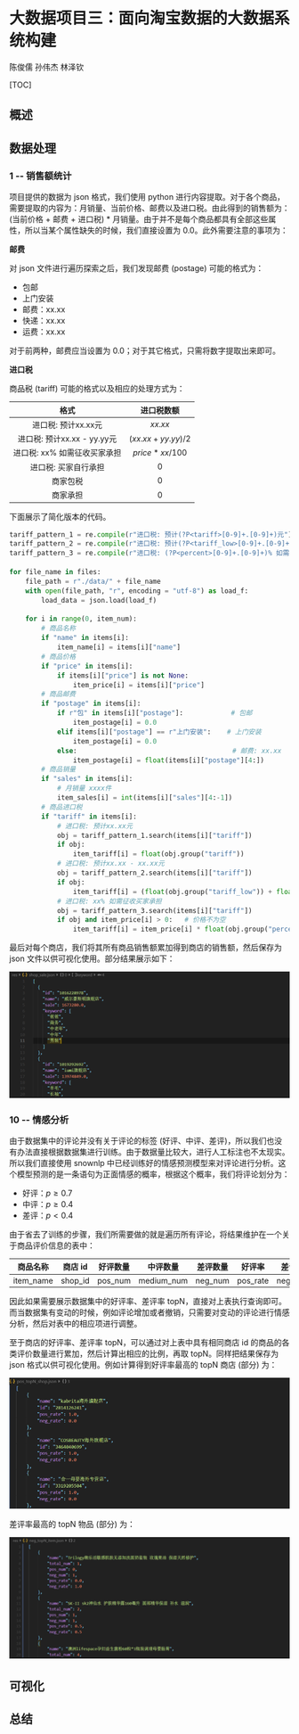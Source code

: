 # 大数据项目三：面向淘宝数据的大数据系统构建  

陈俊儒	孙伟杰	林泽钦

[TOC]

## 概述

## 数据处理

### 1 -- 销售额统计

项目提供的数据为 json 格式，我们使用 python 进行内容提取。对于各个商品，需要提取的内容为：月销量、当前价格、邮费以及进口税。由此得到的销售额为：(当前价格 + 邮费 + 进口税) * 月销量。由于并不是每个商品都具有全部这些属性，所以当某个属性缺失的时候，我们直接设置为 0.0。此外需要注意的事项为：

__邮费__

对 json 文件进行遍历探索之后，我们发现邮费 (postage) 可能的格式为：

+ 包邮
+ 上门安装
+ 邮费：xx.xx
+ 快递：xx.xx
+ 运费：xx.xx

对于前两种，邮费应当设置为 0.0；对于其它格式，只需将数字提取出来即可。

__进口税__

商品税 (tariff) 可能的格式以及相应的处理方式为：

|             格式             |      进口税数额       |
| :--------------------------: | :-------------------: |
|     进口税: 预计xx.xx元      |        $xx.xx$        |
| 进口税: 预计xx.xx - yy.yy元  | $(xx.xx + yy.yy) / 2$ |
| 进口税: xx% 如需征收买家承担 |  $price * xx / 100$   |
|     进口税: 买家自行承担     |          $0$          |
|           商家包税           |          $0$          |
|           商家承担           |          $0$          |

下面展示了简化版本的代码。

```python
tariff_pattern_1 = re.compile(r"进口税: 预计(?P<tariff>[0-9]+.[0-9]+)元")
tariff_pattern_2 = re.compile(r"进口税: 预计(?P<tariff_low>[0-9]+.[0-9]+) - (?P<tariff_high>[0-9]+.[0-9]+)元")
tariff_pattern_3 = re.compile(r"进口税: (?P<percent>[0-9]+.[0-9]+)% 如需征收买家承担")

for file_name in files:
    file_path = r"./data/" + file_name
    with open(file_path, "r", encoding = "utf-8") as load_f:
        load_data = json.load(load_f)
    
    for i in range(0, item_num):
        # 商品名称
        if "name" in items[i]:
            item_name[i] = items[i]["name"]
        # 商品价格
        if "price" in items[i]:
            if items[i]["price"] is not None:
                item_price[i] = items[i]["price"]
        # 商品邮费
        if "postage" in items[i]:
            if r"包" in items[i]["postage"]:            # 包邮
                item_postage[i] = 0.0
            elif items[i]["postage"] == r"上门安装":    # 上门安装
                item_postage[i] = 0.0
            else:                                       # 邮费: xx.xx
                item_postage[i] = float(items[i]["postage"][4:])
        # 商品销量
        if "sales" in items[i]:
            # 月销量 xxxx件
            item_sales[i] = int(items[i]["sales"][4:-1])
        # 商品进口税
        if "tariff" in items[i]:
            # 进口税: 预计xx.xx元
            obj = tariff_pattern_1.search(items[i]["tariff"])
            if obj:
                item_tariff[i] = float(obj.group("tariff"))
            # 进口税: 预计xx.xx - xx.xx元
            obj = tariff_pattern_2.search(items[i]["tariff"])
            if obj:
                item_tariff[i] = (float(obj.group("tariff_low")) + float(obj.group("tariff_high")))/2
            # 进口税: xx% 如需征收买家承担
            obj = tariff_pattern_3.search(items[i]["tariff"])
            if obj and item_price[i] > 0:   # 价格不为空
                item_tariff[i] = item_price[i] * float(obj.group("percent")) / 100
```

最后对每个商店，我们将其所有商品销售额累加得到商店的销售额，然后保存为 json 文件以供可视化使用。部分结果展示如下：

![shop_sales](./img/shop_sales.png)

### 10 -- 情感分析

由于数据集中的评论并没有关于评论的标签 (好评、中评、差评)，所以我们也没有办法直接根据数据集进行训练。由于数据量比较大，进行人工标注也不太现实。所以我们直接使用 snownlp 中已经训练好的情感预测模型来对评论进行分析。这个模型预测的是一条语句为正面情感的概率，根据这个概率，我们将评论划分为：

+ 好评：$p \geq 0.7$
+ 中评：$p \geq 0.4$
+ 差评：$p < 0.4$

由于省去了训练的步骤，我们所需要做的就是遍历所有评论，将结果维护在一个关于商品评价信息的表中：

| 商品名称  | 商店 id | 好评数量 | 中评数量   | 差评数量 | 好评率   | 差评率   |
| --------- | ------- | -------- | ---------- | -------- | -------- | -------- |
| item_name | shop_id | pos_num  | medium_num | neg_num  | pos_rate | neg_rate |

因此如果需要展示数据集中的好评率、差评率 topN，直接对上表执行查询即可。而当数据集有变动的时候，例如评论增加或者撤销，只需要对变动的评论进行情感分析，然后对表中的相应项进行调整。

至于商店的好评率、差评率 topN，可以通过对上表中具有相同商店 id 的商品的各类评价数量进行累加，然后计算出相应的比例，再取 topN。同样把结果保存为 json 格式以供可视化使用。例如计算得到好评率最高的 topN 商店 (部分) 为：

![pos_topn_shop](./img/pos_topn_shop.png)

差评率最高的 topN 物品 (部分) 为：

![neg_topn_item](./img/neg_topn_item.png)

## 可视化

## 总结